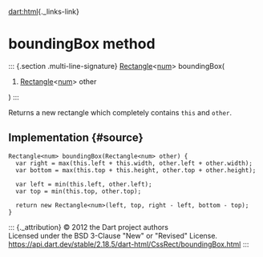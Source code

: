 [dart:html](../../dart-html/dart-html-library){._links-link}

boundingBox method
==================

::: {.section .multi-line-signature}
[Rectangle](../../dart-math/rectangle-class)\<[num](../../dart-core/num-class)\>
boundingBox(

1.  [Rectangle](../../dart-math/rectangle-class)\<[num](../../dart-core/num-class)\>
    other

)
:::

Returns a new rectangle which completely contains `this` and `other`.

Implementation {#source}
--------------

``` {.language-dart data-language="dart"}
Rectangle<num> boundingBox(Rectangle<num> other) {
  var right = max(this.left + this.width, other.left + other.width);
  var bottom = max(this.top + this.height, other.top + other.height);

  var left = min(this.left, other.left);
  var top = min(this.top, other.top);

  return new Rectangle<num>(left, top, right - left, bottom - top);
}
```

::: {._attribution}
© 2012 the Dart project authors\
Licensed under the BSD 3-Clause \"New\" or \"Revised\" License.\
<https://api.dart.dev/stable/2.18.5/dart-html/CssRect/boundingBox.html>
:::
